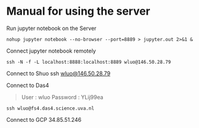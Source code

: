 # Manual for using the server
Run jupyter notebook on the Server
```
nohup jupyter notebook --no-browser --port=8889 > jupyter.out 2>&1 &   
```
Connect jupyter notebook remotely 
```
ssh -N -f -L localhost:8888:localhost:8889 wluo@146.50.28.79
```
Connect to Shuo
ssh wluo@146.50.28.79

Connect to Das4
> User     : wluo
> Password : YLij99ea
```
ssh wluo@fs4.das4.science.uva.nl
```

Connect to GCP 
34.85.51.246 
